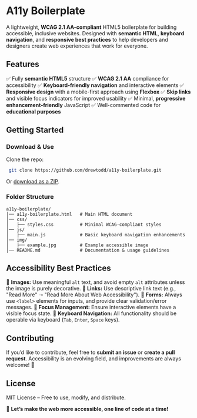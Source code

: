 # A11y Boilerplate

A lightweight, **WCAG 2.1 AA-compliant** HTML5 boilerplate for building accessible, inclusive websites. Designed with **semantic HTML**, **keyboard navigation**, and **responsive best practices** to help developers and designers create web experiences that work for everyone.

## Features
✅ Fully **semantic HTML5** structure
✅ **WCAG 2.1 AA** compliance for accessibility
✅ **Keyboard-friendly navigation** and interactive elements
✅ **Responsive design** with a mobile-first approach using **Flexbox**
✅ **Skip links** and visible focus indicators for improved usability
✅ Minimal, **progressive enhancement-friendly** JavaScript
✅ Well-commented code for **educational purposes**

## Getting Started
### Download & Use
Clone the repo:
```sh
 git clone https://github.com/drewtodd/a11y-boilerplate.git
```

Or [download as a ZIP](https://github.com/drewtodd/a11y-boilerplate/archive/refs/heads/main.zip).

### Folder Structure
```
a11y-boilerplate/
│── a11y-boilerplate.html   # Main HTML document
│── css/
│   ├── styles.css          # Minimal WCAG-compliant styles
│── js/
│   ├── main.js             # Basic keyboard navigation enhancements
│── img/
│   ├── example.jpg         # Example accessible image
│── README.md               # Documentation & usage guidelines
```

## Accessibility Best Practices
📌 **Images:** Use meaningful `alt` text, and avoid empty `alt` attributes unless the image is purely decorative.
📌 **Links:** Use descriptive link text (e.g., "Read More" ➝ "Read More About Web Accessibility").
📌 **Forms:** Always use `<label>` elements for inputs, and provide clear validation/error messages.
📌 **Focus Management:** Ensure interactive elements have a visible focus state.
📌 **Keyboard Navigation:** All functionality should be operable via keyboard (`Tab`, `Enter`, `Space` keys).

## Contributing
If you’d like to contribute, feel free to **submit an issue** or **create a pull request**. Accessibility is an evolving field, and improvements are always welcome! 🎉

## License
MIT License – Free to use, modify, and distribute.

🚀 **Let’s make the web more accessible, one line of code at a time!**

